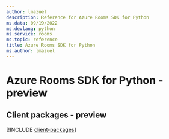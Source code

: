 ```yaml
---
author: lmazuel
description: Reference for Azure Rooms SDK for Python
ms.data: 09/19/2022
ms.devlang: python
ms.service: rooms
ms.topic: reference
title: Azure Rooms SDK for Python
ms.author: lmazuel
---
```

# Azure Rooms SDK for Python - preview

## Client packages - preview
[!INCLUDE [client-packages](rooms-client-index.md)]
